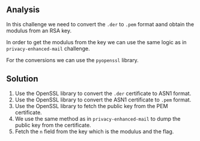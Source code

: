 ## Analysis
In this challenge we need to convert the `.der` to `.pem` format aand obtain the modulus from an RSA key.

In order to get the modulus from the key we can use the same logic as in `privacy-enhanced-mail` challenge.

For the conversions we can use the `pyopenssl` library.

## Solution

1. Use the OpenSSL library to convert the `.der` certificate to ASN1 format.
2. Use the OpenSSL library to convert the ASN1 certificate to `.pem` format.
3. Use the OpenSSL library to fetch the public key from the PEM certificate.
4. We use the same method as in `privacy-enhanced-mail` to dump the public key from the certificate.
5. Fetch the `n` field from the key which is the modulus and the flag.